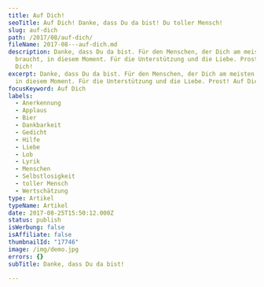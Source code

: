 ```yaml
---
title: Auf Dich!
seoTitle: Auf Dich! Danke, dass Du da bist! Du toller Mensch!
slug: auf-dich
path: /2017/08/auf-dich/
fileName: 2017-08---auf-dich.md
description: Danke, dass Du da bist. Für den Menschen, der Dich am meisten
  braucht, in diesem Moment. Für die Unterstützung und die Liebe. Prost! Auf
  Dich!
excerpt: Danke, dass Du da bist. Für den Menschen, der Dich am meisten braucht,
  in diesem Moment. Für die Unterstützung und die Liebe. Prost! Auf Dich!
focusKeyword: Auf Dich
labels:
  - Anerkennung
  - Applaus
  - Bier
  - Dankbarkeit
  - Gedicht
  - Hilfe
  - Liebe
  - Lob
  - Lyrik
  - Menschen
  - Selbstlosigkeit
  - toller Mensch
  - Wertschätzung
type: Artikel
typeName: Artikel
date: 2017-08-25T15:50:12.000Z
status: publish
isWerbung: false
isAffiliate: false
thumbnailId: "17746"
image: /img/demo.jpg
errors: {}
subTitle: Danke, dass Du da bist!
  
---
```



  